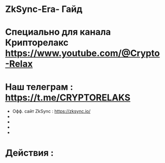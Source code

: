 # ZkSync-Era- Гайд
# Специально для канала Крипторелакс https://www.youtube.com/@Crypto-Relax 
# Наш телеграм : https://t.me/CRYPTORELAKS

* Офф. сайт ZkSync : https://zksync.io/
* 
* 
* 
* 

# Действия :
